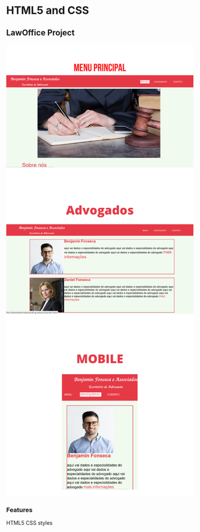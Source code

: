 # HTML5 and CSS


## LawOffice Project
![lawOffice-Menu](https://github.com/benn-dev/Projects/blob/master/home.png)
![lawOffice-Menu](https://github.com/benn-dev/Projects/blob/master/advogados.png)
![lawOffice-Menu](https://github.com/benn-dev/Projects/blob/master/mobile.png)


### Features
HTML5
CSS styles
